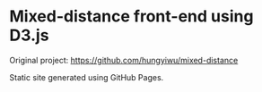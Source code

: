 # Mixed-distance front-end using D3.js

Original project: https://github.com/hungyiwu/mixed-distance

Static site generated using GitHub Pages.
